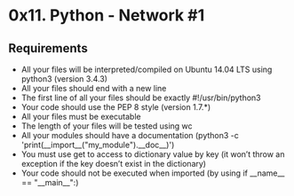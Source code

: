 # 0x11. Python - Network #1

## Requirements

* All your files will be interpreted/compiled on Ubuntu 14.04 LTS using python3 (version 3.4.3)
* All your files should end with a new line
* The first line of all your files should be exactly #!/usr/bin/python3
* Your code should use the PEP 8 style (version 1.7.*)
* All your files must be executable
* The length of your files will be tested using wc
* All your modules should have a documentation (python3 -c 'print(\_\_import\_\_("my_module").\_\_doc\_\_)')
* You must use get to access to dictionary value by key (it won’t throw an exception if the key doesn’t exist in the dictionary)
* Your code should not be executed when imported (by using if \_\_name__ == "\_\_main\_\_":)
